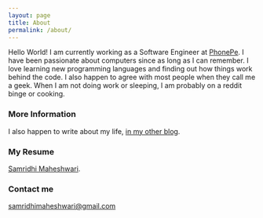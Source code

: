 ```yaml
---
layout: page
title: About
permalink: /about/
---
```

Hello World! I am currently working as a Software Engineer at [PhonePe](https://www.phonepe.com/en/). I have been passionate about computers since as long as I can remember. I love learning new programming languages and finding out how things work behind the code. I also happen to agree with most people when they call me a geek. When I am not doing work or sleeping, I am probably on a reddit binge or cooking.

### More Information

I also happen to write about my life, [in my other blog](http://www.samridhimaheshwari.blogspot.com).

### My Resume
[Samridhi Maheshwari](https://drive.google.com/file/d/1HimIipk7Uw2Lrjh04SeNngcDgzCZM0La/view?usp=sharing).


### Contact me

[samridhimaheshwari@gmail.com](mailto:samridhimaheshwari@gmail.com)

